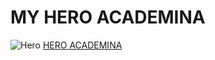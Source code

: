 # MY HERO ACADEMINA
![Hero](https://dj.lnwfile.com/qp693b.jpg)
[HERO ACADEMINA](https://dutoon.com/anime/my-hero-academia/)
